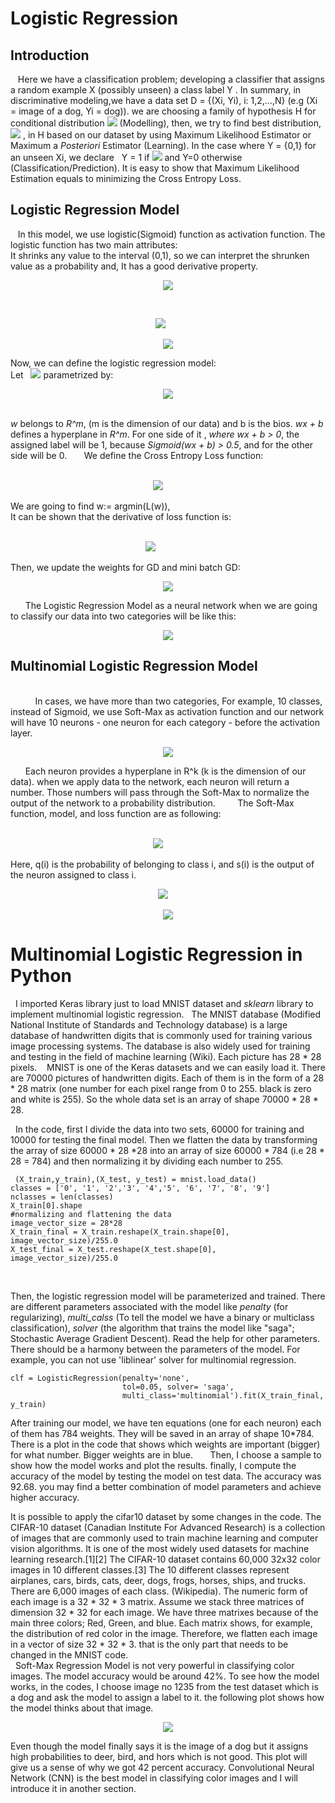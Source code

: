 # Logistic Regression
   ## Introduction 
   
&nbsp;&nbsp; Here we have a classification problem; developing a classifier that assigns a random example X (possibly unseen) a class label
Y . In summary, in discriminative modeling,we have a data set D = {(Xi, Yi), i: 1,2,...,N} (e.g (Xi = image of a dog, Yi = dog)). we are choosing a family of hypothesis H for conditional distribution ![](images/cond.jpg) (Modelling), then, we try to find best distribution, ![](images/cond2.png) , in H based on our dataset by using Maximum Likelihood Estimator or Maximum a *Posteriori* Estimator (Learning). In the case where Y = {0,1} for an unseen Xi, we declare   Y = 1 if ![](images/pred1.png) and Y=0 otherwise (Classification/Prediction). It is easy to show that Maximum Likelihood Estimation equals to minimizing the Cross Entropy Loss.
## Logistic Regression Model
&nbsp;&nbsp; In this model, we use logistic(Sigmoid) function as activation function. The logistic function has two main attributes:<br/>
It shrinks any value to the interval (0,1), so we can interpret the shrunken value as a probability and, It has a good derivative property.

<p align="center"><img src = "images/Sigmoid.png">

 <p align="center"><img src="images/plotSig.png">
    
  <p align="center"><img src="images/SigDeriv.png">

Now, we can define the logistic regression model: <br/>
Let   <img src="images/HCond.png"> parametrized by:<br/>
 <p align="center"><img src="images/hypParam.png"><br/>
     
<br/> 
    
*w* belongs to *R^m*, (m is the dimension of our data) and b is the bios. *wx + b* defines a hyperplane in *R^m*. For one side of it , *where wx + b > 0*, the assigned
label will be 1, because *Sigmoid(wx + b) > 0.5*, and for the other side will be 0.
     
We define the Cross Entropy Loss function:<br/>
 <p align="center"><img src="images/CrossEntLoss.png">
     
 <br/>

We are going to find w:= argmin(L(w)),<br/>
It can be shown that the derivative of loss function is:<br/>
  <p align="center"><img src="images/CrossLossDRV.png">
        
     
     
Then, we update the weights for GD and mini batch GD: 
<p align="center"><img src="images/WupGd.png">

      
The Logistic Regression Model as a neural network when we are going to classify our data into two categories will be like this:
     <p align="center"><img src="images/LogisticModel.png">
## Multinomial Logistic Regression Model 
<br/>        
&nbsp;&nbsp;In cases, we have more than two categories, For example, 10 classes, instead of Sigmoid, we use Soft-Max as activation function and our network will have 10 neurons - one neuron for each category - before the activation layer.
   <p align="center"><img src="images/MultiReg.bmp">

      
Each neuron provides a hyperplane in R^k (k is the dimension of our data). when we apply data to the network, each neuron will return a number. Those numbers will pass through the Soft-Max to normalize the output of the network to a probability distribution. 
       
The Soft-Max function, model, and loss function are as following:<br/>
    
 <p align="center"><img src="images/SoftMaxFunc.bmp">   
      

Here, q(i) is the probability of belonging to class i, and s(i) is the output of the neuron assigned to class i.
      
   <p align="center"><img src="images/MultiModel.bmp">
   <p align="center"><img src="images/MultiLoss.bmp"><br/>

      
      
      
      
      
      
      

# Multinomial Logistic Regression in Python
&nbsp;&nbsp;I imported Keras library just to load MNIST dataset and *sklearn* library to implement multinomial logistic regression.
  The MNIST database (Modified National Institute of Standards and Technology database) is a large database of handwritten digits that is commonly used for training various image processing systems. The database is also widely used for training and testing in the field of machine learning (Wiki). Each picture has 28 * 28 pixels. 
   MNIST is one of the Keras datasets and we can easily load it. There are 70000 pictures of handwritten digits. Each of them is in the form of a 28 * 28 matrix (one number for each pixel range from 0 to 255. black is zero and white is 255). So the whole data set is an array of shape 70000 * 28 * 28. 

&nbsp;&nbsp;In the code, first I divide the data into two sets, 60000 for training and 10000 for testing the final model. Then we flatten the data by transforming the array of size 60000 * 28 *28 into an array of size 60000 * 784 (i.e 28 * 28 = 784) and then normalizing it by dividing each number to 255. <br/>
```
 (X_train,y_train),(X_test, y_test) = mnist.load_data()
classes = ['0', '1', '2','3', '4','5', '6', '7', '8', '9']
nclasses = len(classes)
X_train[0].shape
#normalizing and flattening the data
image_vector_size = 28*28
X_train_final = X_train.reshape(X_train.shape[0], image_vector_size)/255.0
X_test_final = X_test.reshape(X_test.shape[0], image_vector_size)/255.0
```
<br/>
      

Then, the logistic regression model will be parameterized and trained. There are different parameters associated with the model like *penalty* (for regularizing),
*multi_calss* (To tell the model we have a binary or multiclass classification), *solver* (the algorithm that trains the model like "saga"; Stochastic Average Gradient
Descent). Read the help for other parameters. There should be a harmony between the parameters of the model. For example, you can not use 'liblinear' solver for
multinomial regression. 
```
clf = LogisticRegression(penalty='none', 
                         tol=0.05, solver= 'saga',
                         multi_class='multinomial').fit(X_train_final, y_train)
```

After training our model, we have ten equations (one for each neuron) each of them has 784 weights. They will be saved in an array of shape 10*784. There is a plot in
the code that shows which weights are important (bigger) for what number. Bigger weights are in blue.
      
Then, I choose a sample to show how the model works and plot the results. finally, I compute the accuracy of the model by testing the model on test data. The accuracy
was 92.68. you may find a better combination of model parameters and achieve higher accuracy. 

  It is possible to apply the cifar10 dataset by some changes in the code. The CIFAR-10 dataset (Canadian Institute For Advanced Research) is a collection of images that are commonly used to train machine learning and computer vision algorithms. It is one of the most widely used datasets for machine learning research.[1][2] The CIFAR-10 dataset contains 60,000 32x32 color images in 10 different classes.[3] The 10 different classes represent airplanes, cars, birds, cats, deer, dogs, frogs, horses, ships, and trucks. There are 6,000 images of each class. (Wikipedia). The numeric form of each image is a 32 * 32 * 3 matrix. Assume we stack three matrices of dimension 32 * 32 for each image. We have three matrixes because of the main three colors; Red, Green, and blue. Each matrix shows, for example, the distribution of red color in the image. Therefore, we flatten each image in a vector of size 32 * 32 * 3. that is the only part that needs to be changed in the MNIST code. <br/>
  Soft-Max Regression Model is not very powerful in classifying color images. The model accuracy would be around 42%. To see how the model works, in the codes, I choose image no 1235 from the test dataset which is a dog and ask the model to assign a label to it. the following plot shows how the model thinks about that image.
  <p align="center"><img src="images/Cifar10-dog.png"><br/>  
      
  Even though the model finally says it is the image of a dog but it assigns high probabilities to deer, bird, and hors which is not good. This plot will give us a sense of why we got 42 percent accuracy. Convolutional Neural Network (CNN) is the best model in classifying color images and I will introduce it in another section.
      
      
 
